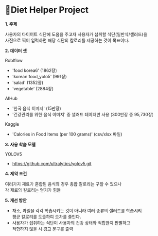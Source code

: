 # 📁Diet Helper Project

**1. 주제**

사용자의 다이어트 식단에 도움을 주고자 사용자가 섭취할 식단(일반식/샐러드)을 \
사진으로 찍어 입력하면 해당 식단의 칼로리를 제공하는 것이 목표이다.


**2. 데이터 셋**

Roblflow
- 'food korea6' (1862장)
- 'korean food_yolo5' (991장)
- 'salad' (1352장)
- 'vegetable' (2884장)

AIHub
- '한국 음식 이미지' (15만장)
- '건강관리를 위한 음식 이미지' 중 샐러드 데이터만 사용 (300만장 중 95,730장)

Kaggle
- 'Calories in Food Items (per 100 grams)' (csv/xlsx 파일)


**3. 사용 학습 모델**

YOLOV5
- https://github.com/ultralytics/yolov5.git


**4. 제약 조건**

여러가지 재료가 혼합된 음식의 경우 총합 칼로리는 구할 수 있으나 \
각 재료의 칼로리는 얻기가 힘듦


**5. 개선 방안**

- 채소, 과일을 각각 학습시키는 것이 아니라 여러 종류의 샐러드를 학습시켜\
  평균 칼로리를 도출하여 오차를 줄인다.
- 사용자가 섭취하는 식단이 사용자의 건강 상태와 적합한지 판별하고\
  적합하지 않을 시 경고 문구를 출력
